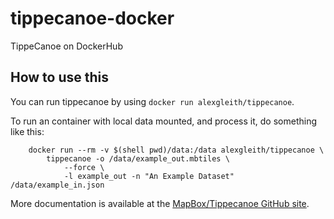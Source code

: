# tippecanoe-docker
TippeCanoe on DockerHub

## How to use this

You can run tippecanoe by using `docker run alexgleith/tippecanoe`.

To run an container with local data mounted, and process it, do something like this:

```
	docker run --rm -v $(shell pwd)/data:/data alexgleith/tippecanoe \
		tippecanoe -o /data/example_out.mbtiles \
			--force \
			-l example_out -n "An Example Dataset" /data/example_in.json
```

More documentation is available at the [MapBox/Tippecanoe GitHub site](https://github.com/mapbox/tippecanoe).
